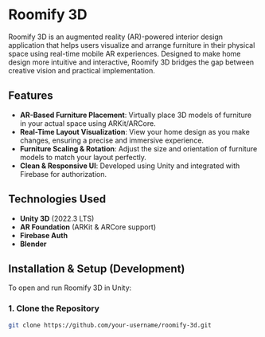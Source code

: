 # Roomify 3D

Roomify 3D is an augmented reality (AR)-powered interior design application that helps users visualize and arrange furniture in their physical space using real-time mobile AR experiences. Designed to make home design more intuitive and interactive, Roomify 3D bridges the gap between creative vision and practical implementation.

## Features

- **AR-Based Furniture Placement**: Virtually place 3D models of furniture in your actual space using ARKit/ARCore.
- **Real-Time Layout Visualization**: View your home design as you make changes, ensuring a precise and immersive experience.
- **Furniture Scaling & Rotation**: Adjust the size and orientation of furniture models to match your layout perfectly.
- **Clean & Responsive UI**: Developed using Unity and integrated with Firebase for authorization.

## Technologies Used

- **Unity 3D** (2022.3 LTS)
- **AR Foundation** (ARKit & ARCore support)
- **Firebase Auth**
- **Blender**

## Installation & Setup (Development)

To open and run Roomify 3D in Unity:

### 1. Clone the Repository

```bash
git clone https://github.com/your-username/roomify-3d.git


